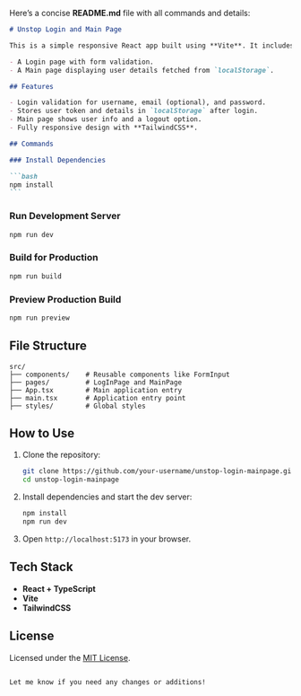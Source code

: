Here’s a concise **README.md** file with all commands and details:

````markdown
# Unstop Login and Main Page

This is a simple responsive React app built using **Vite**. It includes:

- A Login page with form validation.
- A Main page displaying user details fetched from `localStorage`.

## Features

- Login validation for username, email (optional), and password.
- Stores user token and details in `localStorage` after login.
- Main page shows user info and a logout option.
- Fully responsive design with **TailwindCSS**.

## Commands

### Install Dependencies

```bash
npm install
```
````

### Run Development Server

```bash
npm run dev
```

### Build for Production

```bash
npm run build
```

### Preview Production Build

```bash
npm run preview
```

## File Structure

```plaintext
src/
├── components/    # Reusable components like FormInput
├── pages/         # LogInPage and MainPage
├── App.tsx        # Main application entry
├── main.tsx       # Application entry point
├── styles/        # Global styles
```

## How to Use

1. Clone the repository:
   ```bash
   git clone https://github.com/your-username/unstop-login-mainpage.git
   cd unstop-login-mainpage
   ```
2. Install dependencies and start the dev server:
   ```bash
   npm install
   npm run dev
   ```
3. Open `http://localhost:5173` in your browser.

## Tech Stack

- **React + TypeScript**
- **Vite**
- **TailwindCSS**

## License

Licensed under the [MIT License](LICENSE).

```

Let me know if you need any changes or additions!
```
